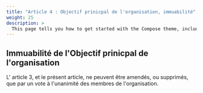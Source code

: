 ```yaml
---
title: "Article 4 : Objectif prinicpal de l'organisation, immuabilité"
weight: 25
description: >
  This page tells you how to get started with the Compose theme, including installation and basic configuration.
---
```


## Immuabilité de l'Objectif prinicpal de l'organisation

L' article 3, et le présent article, ne peuvent être amendés, ou supprimés, que par un vote à l'unanimité des membres de l'organisation.
